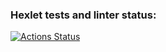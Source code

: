 ### Hexlet tests and linter status:
[![Actions Status](https://github.com/Ekaterina1913/qa-engineer-project-85/workflows/hexlet-check/badge.svg)](https://github.com/Ekaterina1913/qa-engineer-project-85/actions)